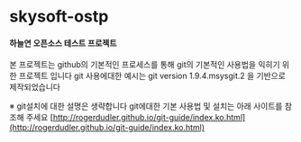 # skysoft-ostp 
#### 하늘연 오픈소스 테스트 프로젝트

본 프로젝트는 github의 기본적인 프로세스를 통해
git의 기본적인 사용법을 익히기 위한 프로젝트 입니다
git 사용에대한 예시는 git version 1.9.4.msysgit.2 을 기반으로 제작되었습니다

※ git설치에 대한 설명은 생략합니다
git에대한 기본 사용법 및 설치는 아래 사이트를 참조해 주세요
[http://rogerdudler.github.io/git-guide/index.ko.html](http://rogerdudler.github.io/git-guide/index.ko.html)
